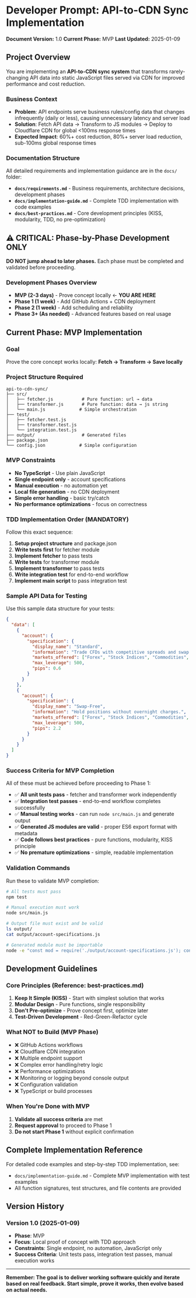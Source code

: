 # Developer Prompt: API-to-CDN Sync Implementation

**Document Version:** 1.0
**Current Phase:** MVP
**Last Updated:** 2025-01-09

## Project Overview

You are implementing an **API-to-CDN sync system** that transforms rarely-changing API data into static JavaScript files served via CDN for improved performance and cost reduction.

### Business Context
- **Problem**: API endpoints serve business rules/config data that changes infrequently (daily or less), causing unnecessary latency and server load
- **Solution**: Fetch API data → Transform to JS modules → Deploy to Cloudflare CDN for global <100ms response times
- **Expected Impact**: 60%+ cost reduction, 80%+ server load reduction, sub-100ms global response times

### Documentation Structure
All detailed requirements and implementation guidance are in the `docs/` folder:

- **`docs/requirements.md`** - Business requirements, architecture decisions, development phases
- **`docs/implementation-guide.md`** - Complete TDD implementation with code examples
- **`docs/best-practices.md`** - Core development principles (KISS, modularity, TDD, no pre-optimization)

## ⚠️ CRITICAL: Phase-by-Phase Development ONLY

**DO NOT jump ahead to later phases.** Each phase must be completed and validated before proceeding.

### Development Phases Overview
- **MVP (2-3 days)** - Prove concept locally ← **YOU ARE HERE**
- **Phase 1 (1 week)** - Add GitHub Actions + CDN deployment
- **Phase 2 (1 week)** - Add scheduling and reliability
- **Phase 3+ (As needed)** - Advanced features based on real usage

## Current Phase: MVP Implementation

### Goal
Prove the core concept works locally: **Fetch → Transform → Save locally**

### Project Structure Required
```
api-to-cdn-sync/
├── src/
│   ├── fetcher.js           # Pure function: url → data
│   ├── transformer.js       # Pure function: data → js string
│   └── main.js             # Simple orchestration
├── test/
│   ├── fetcher.test.js
│   ├── transformer.test.js
│   └── integration.test.js
├── output/                  # Generated files
├── package.json
└── config.json             # Simple configuration
```

### MVP Constraints
- **No TypeScript** - Use plain JavaScript
- **Single endpoint only** - account specifications
- **Manual execution** - no automation yet
- **Local file generation** - no CDN deployment
- **Simple error handling** - basic try/catch
- **No performance optimizations** - focus on correctness

### TDD Implementation Order (MANDATORY)
Follow this exact sequence:

1. **Setup project structure** and package.json
2. **Write tests first** for fetcher module
3. **Implement fetcher** to pass tests
4. **Write tests** for transformer module
5. **Implement transformer** to pass tests
6. **Write integration test** for end-to-end workflow
7. **Implement main script** to pass integration test

### Sample API Data for Testing
Use this sample data structure for your tests:
```json
{
  "data": [
    {
      "account": {
        "specification": {
          "display_name": "Standard",
          "information": "Trade CFDs with competitive spreads and swap fees.",
          "markets_offered": ["Forex", "Stock Indices", "Commodities", "Energies", "Cryptocurrencies", "ETFs"],
          "max_leverage": 500,
          "pips": 0.6
        }
      }
    },
    {
      "account": {
        "specification": {
          "display_name": "Swap-Free",
          "information": "Hold positions without overnight charges.",
          "markets_offered": ["Forex", "Stock Indices", "Commodities", "Energies", "Cryptocurrencies", "ETFs"],
          "max_leverage": 500,
          "pips": 2.2
        }
      }
    }
  ]
}
```

### Success Criteria for MVP Completion
All of these must be achieved before proceeding to Phase 1:

- ✅ **All unit tests pass** - fetcher and transformer work independently
- ✅ **Integration test passes** - end-to-end workflow completes successfully
- ✅ **Manual testing works** - can run `node src/main.js` and generate output
- ✅ **Generated JS modules are valid** - proper ES6 export format with metadata
- ✅ **Code follows best practices** - pure functions, modularity, KISS principle
- ✅ **No premature optimizations** - simple, readable implementation

### Validation Commands
Run these to validate MVP completion:
```bash
# All tests must pass
npm test

# Manual execution must work
node src/main.js

# Output file must exist and be valid
ls output/
cat output/account-specifications.js

# Generated module must be importable
node -e "const mod = require('./output/account-specifications.js'); console.log(mod.metadata);"
```

## Development Guidelines

### Core Principles (Reference: best-practices.md)
1. **Keep It Simple (KISS)** - Start with simplest solution that works
2. **Modular Design** - Pure functions, single responsibility
3. **Don't Pre-optimize** - Prove concept first, optimize later
4. **Test-Driven Development** - Red-Green-Refactor cycle

### What NOT to Build (MVP Phase)
- ❌ GitHub Actions workflows
- ❌ Cloudflare CDN integration
- ❌ Multiple endpoint support
- ❌ Complex error handling/retry logic
- ❌ Performance optimizations
- ❌ Monitoring or logging beyond console output
- ❌ Configuration validation
- ❌ TypeScript or build processes

### When You're Done with MVP
1. **Validate all success criteria** are met
2. **Request approval** to proceed to Phase 1
3. **Do not start Phase 1** without explicit confirmation

## Complete Implementation Reference

For detailed code examples and step-by-step TDD implementation, see:
- `docs/implementation-guide.md` - Complete MVP implementation with test examples
- All function signatures, test structures, and file contents are provided

## Version History

### Version 1.0 (2025-01-09)
- **Phase**: MVP
- **Focus**: Local proof of concept with TDD approach
- **Constraints**: Single endpoint, no automation, JavaScript only
- **Success Criteria**: Unit tests pass, integration test passes, manual execution works

---

**Remember: The goal is to deliver working software quickly and iterate based on real feedback. Start simple, prove it works, then evolve based on actual needs.**
